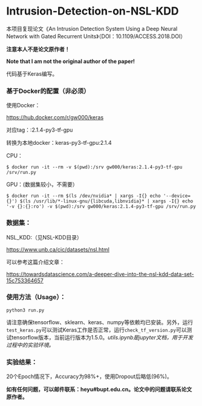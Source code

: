 # Intrusion-Detection-on-NSL-KDD

本项目复现论文《An Intrusion Detection System Using a Deep Neural Network with Gated Recurrent Units》（DOI：10.1109/ACCESS.2018.DOI）

**注意本人不是论文原作者！**

**Note that I am not the original author of the paper!**

代码基于Keras编写。

### 基于Docker的配置（非必须）

使用Docker：

https://hub.docker.com/r/gw000/keras

对应tag：:2.1.4-py3-tf-gpu

转换为本地docker：keras-py3-tf-gpu:2.1.4

CPU：

`$ docker run -it --rm -v $(pwd):/srv gw000/keras:2.1.4-py3-tf-gpu /srv/run.py`

GPU：(数据集较小，不需要）

`$ docker run -it --rm $(ls /dev/nvidia* | xargs -I{} echo '--device={}') $(ls /usr/lib/*-linux-gnu/{libcuda,libnvidia}* | xargs -I{} echo '-v {}:{}:ro') -v $(pwd):/srv gw000/keras:2.1.4-py3-tf-gpu /srv/run.py`

### 数据集：

NSL_KDD:（见NSL-KDD目录）

https://www.unb.ca/cic/datasets/nsl.html

可以参考这篇介绍文章：

https://towardsdatascience.com/a-deeper-dive-into-the-nsl-kdd-data-set-15c753364657

### 使用方法（Usage）：

`python3 run.py`

请注意确保tensorflow、sklearn、keras、numpy等依赖均已安装。另外，运行`test_keras.py`可以测试Keras工作是否正常，运行`check_tf_version.py`可以测试tensorflow版本，当前运行版本为1.5.0。*utils.ipynb是jupyter文档，用于开发过程中的实验环境。*

### 实验结果：

20个Epoch情况下，Accuracy为98%+，使用Dropout后略低(96%)。

**如有任何问题，可以邮件联系：heyu#bupt.edu.cn。论文中的问题请联系论文原作者。**
